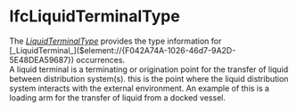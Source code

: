 IfcLiquidTerminalType
=====================
The [_LiquidTerminalType_]($element://{7758C865-E160-4dd8-BA26-D8333A7274C9})
provides the type information for
[_LiquidTerminal_]($element://{F042A74A-1026-46d7-9A2D-5E48DEA59687})
occurrences.  
A liquid terminal is a terminating or origination point for the transfer of
liquid between distribution system(s). this is the point where the liquid
distribution system interacts with the external environment. An example of
this is a loading arm for the transfer of liquid from a docked vessel.



